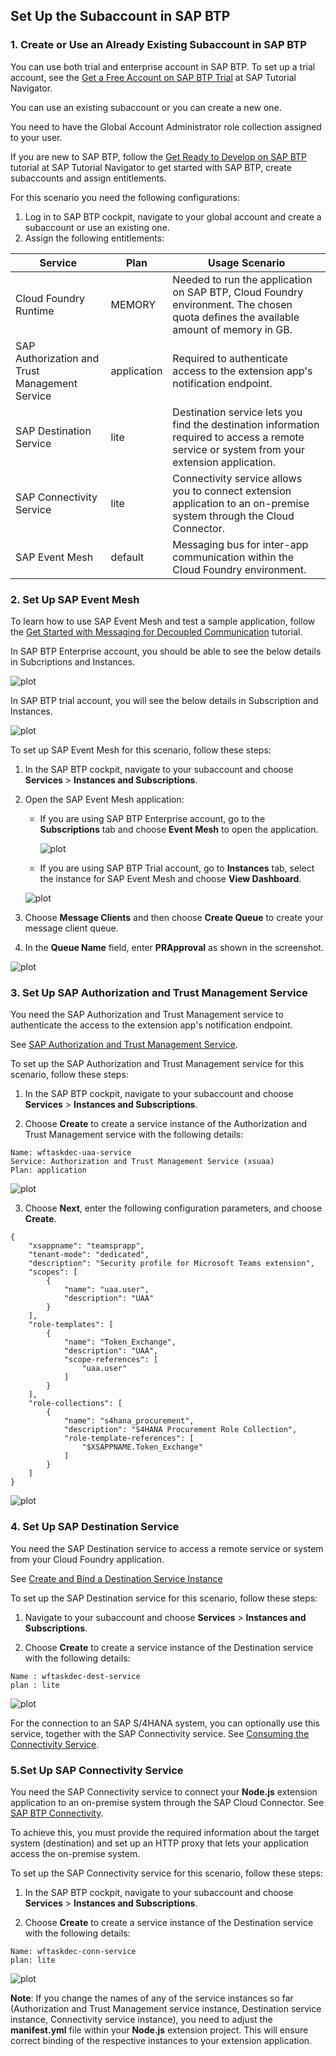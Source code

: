 ## Set Up the Subaccount in SAP BTP

### 1. Create or Use an Already Existing Subaccount in SAP BTP

You can use both trial and enterprise account in SAP BTP. To set up a trial account, see the [Get a Free Account on SAP BTP Trial](https://developers.sap.com/tutorials/hcp-create-trial-account.html) at SAP Tutorial Navigator.

You can use an existing subaccount or you can create a new one.

You need to have the Global Account Administrator role collection assigned to your user.

If you are new to SAP BTP, follow the [Get Ready to Develop on SAP BTP](https://developers.sap.com/group.scp-1-get-ready.html) tutorial at SAP Tutorial Navigator to get started with SAP BTP, create subaccounts and assign entitlements.

For this scenario you need the following configurations:

1. Log in to SAP BTP cockpit, navigate to your global account and create a subaccount or use an existing one.
2. Assign the following entitlements:

Service | Plan | Usage Scenario |
--- | --- | --- |
Cloud Foundry Runtime | MEMORY | Needed to run the application on SAP BTP, Cloud Foundry environment. The chosen quota defines the available amount of memory in GB. |
SAP Authorization and Trust Management Service | application | Required to authenticate access to the extension app's notification endpoint.|
SAP Destination Service | lite | Destination service lets you find the destination information required to access a remote service or system from your extension application.|
SAP Connectivity Service | lite | Connectivity service allows you to connect extension application to an on-premise system through the Cloud Connector.|
SAP Event Mesh | default | Messaging bus for inter-app communication within the Cloud Foundry environment.|

### 2. Set Up SAP Event Mesh

To learn how to use SAP Event Mesh and test a sample application, follow the [Get Started with Messaging for Decoupled Communication](https://developers.sap.com/group.cp-enterprisemessaging-get-started.html) tutorial.

In SAP BTP Enterprise account, you should be able to see the below details in Subcriptions and Instances.

![plot](./images/eventmesh-btp.png)

In SAP BTP trial account, you will see the below details in Subscription and Instances.

![plot](./images/eventmesh-trial.png)

To set up SAP Event Mesh for this scenario, follow these steps:

1. In the SAP BTP cockpit, navigate to your subaccount and choose **Services** > **Instances and Subscriptions**.

2. Open the SAP Event Mesh application:

    - If you are using SAP BTP Enterprise account, go to the **Subscriptions** tab and choose **Event Mesh** to open the application.

      ![plot](./images/eventmesh-btp.png)

    
    - If you are using SAP BTP Trial account, go to **Instances** tab, select the instance for SAP Event Mesh and choose **View Dashboard**.

    ![plot](./images/viewdashboard.png)

3. Choose **Message Clients** and then choose **Create Queue** to create your message client queue.

4. In the **Queue Name** field, enter **PRApproval** as shown in the screenshot.

![plot](./images/em-create-queue.png)

 
### 3. Set Up SAP Authorization and Trust Management Service

You need the SAP Authorization and Trust Management service to authenticate the access to the extension app's notification endpoint.

See [SAP Authorization and Trust Management Service](https://help.sap.com/docs/CP_AUTHORIZ_TRUST_MNG). 

To set up the SAP Authorization and Trust Management service for this scenario, follow these steps:

1. In the SAP BTP cockpit, navigate to your subaccount and choose **Services** > **Instances and Subscriptions**.

2. Choose **Create** to create a service instance of the Authorization and Trust Management service with the following details:

```
Name: wftaskdec-uaa-service
Service: Authorization and Trust Management Service (xsuaa)
Plan: application
```
![plot](./images/btp-uaa-service.png)

3. Choose **Next**, enter the following configuration parameters, and choose **Create**.

```
{
    "xsappname": "teamsprapp",
    "tenant-mode": "dedicated",
    "description": "Security profile for Microsoft Teams extension",
    "scopes": [
        {
            "name": "uaa.user",
            "description": "UAA"
        }
    ],
    "role-templates": [
        {
            "name": "Token_Exchange",
            "description": "UAA",
            "scope-references": [
                "uaa.user"
            ]
        }
    ],
    "role-collections": [
        {
            "name": "s4hana_procurement",
            "description": "S4HANA Procurement Role Collection",
            "role-template-references": [
                "$XSAPPNAME.Token_Exchange"
            ]
        }
    ]
}
```

![plot](./images/btp-uaa-config.png)

### 4. Set Up SAP Destination Service

You need the SAP Destination service to access a remote service or system from your Cloud Foundry application. 

See [Create and Bind a Destination Service Instance](https://help.sap.com/docs/CP_CONNECTIVITY/cca91383641e40ffbe03bdc78f00f681/9fdad3cad92e4b63b73d5772014b380e.html) 

To set up the SAP Destination service for this scenario, follow these steps:

1. Navigate to your subaccount and choose **Services** > **Instances and Subscriptions**.

2. Choose **Create** to create a service instance of the Destination service with the following details:

```
Name : wftaskdec-dest-service
plan : lite
```

![plot](./images/btp-dest-instance.png)

For the connection to an SAP S/4HANA system, you can optionally use this service, together with the SAP Connectivity service. 
See [Consuming the Connectivity Service](https://help.sap.com/docs/CP_CONNECTIVITY/cca91383641e40ffbe03bdc78f00f681/313b215066a8400db461b311e01bd99b.html?locale=en-US).


### 5.Set Up SAP Connectivity Service

You need the SAP Connectivity service to connect your **Node.js** extension application to an on-premise system through the SAP Cloud Connector. See [SAP BTP Connectivity](https://help.sap.com/docs/CP_CONNECTIVITY).

To achieve this, you must provide the required information about the target system (destination) and set up an HTTP proxy that lets your application access the on-premise system.

To set up the SAP Connectivity service for this scenario, follow these steps:

1. In the SAP BTP cockpit, navigate to your subaccount and choose **Services** > **Instances and Subscriptions**.

2. Choose **Create** to create a service instance of the Destination service with the following details:

```
Name: wftaskdec-conn-service
plan: lite
```
![plot](./images/btp-conn-instance.png)

**Note**: If you change the names of any of the service instances so far (Authorization and Trust Management service instance, Destination service instance, Connectivity service instance), you need to adjust the **manifest.yml** file within your **Node.js** extension project. This will ensure correct binding of the respective instances to your extension application.
